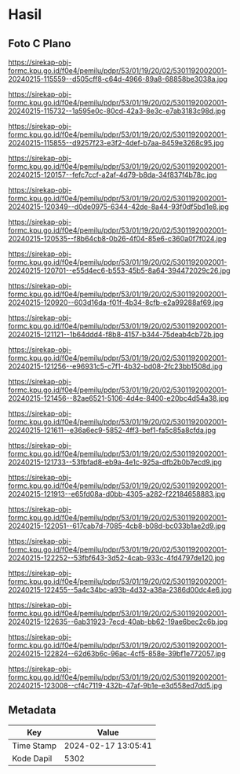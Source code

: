 # Hasil

## Foto C Plano

https://sirekap-obj-formc.kpu.go.id/f0e4/pemilu/pdpr/53/01/19/20/02/5301192002001-20240215-115559--d505cff8-c64d-4966-89a8-68858be3038a.jpg

https://sirekap-obj-formc.kpu.go.id/f0e4/pemilu/pdpr/53/01/19/20/02/5301192002001-20240215-115732--1a595e0c-80cd-42a3-8e3c-e7ab3183c98d.jpg

https://sirekap-obj-formc.kpu.go.id/f0e4/pemilu/pdpr/53/01/19/20/02/5301192002001-20240215-115855--d9257f23-e3f2-4def-b7aa-8459e3268c95.jpg

https://sirekap-obj-formc.kpu.go.id/f0e4/pemilu/pdpr/53/01/19/20/02/5301192002001-20240215-120157--fefc7ccf-a2af-4d79-b8da-34f837f4b78c.jpg

https://sirekap-obj-formc.kpu.go.id/f0e4/pemilu/pdpr/53/01/19/20/02/5301192002001-20240215-120349--d0de0975-6344-42de-8a44-93f0df5bd1e8.jpg

https://sirekap-obj-formc.kpu.go.id/f0e4/pemilu/pdpr/53/01/19/20/02/5301192002001-20240215-120535--f8b64cb8-0b26-4f04-85e6-c360a0f7f024.jpg

https://sirekap-obj-formc.kpu.go.id/f0e4/pemilu/pdpr/53/01/19/20/02/5301192002001-20240215-120701--e55d4ec6-b553-45b5-8a64-394472029c26.jpg

https://sirekap-obj-formc.kpu.go.id/f0e4/pemilu/pdpr/53/01/19/20/02/5301192002001-20240215-120920--603d16da-f01f-4b34-8cfb-e2a99288af69.jpg

https://sirekap-obj-formc.kpu.go.id/f0e4/pemilu/pdpr/53/01/19/20/02/5301192002001-20240215-121121--1b64ddd4-f8b8-4157-b344-75deab4cb72b.jpg

https://sirekap-obj-formc.kpu.go.id/f0e4/pemilu/pdpr/53/01/19/20/02/5301192002001-20240215-121256--e96931c5-c7f1-4b32-bd08-2fc23bb1508d.jpg

https://sirekap-obj-formc.kpu.go.id/f0e4/pemilu/pdpr/53/01/19/20/02/5301192002001-20240215-121456--82ae6521-5106-4d4e-8400-e20bc4d54a38.jpg

https://sirekap-obj-formc.kpu.go.id/f0e4/pemilu/pdpr/53/01/19/20/02/5301192002001-20240215-121611--e36a6ec9-5852-4ff3-bef1-fa5c85a8cfda.jpg

https://sirekap-obj-formc.kpu.go.id/f0e4/pemilu/pdpr/53/01/19/20/02/5301192002001-20240215-121733--53fbfad8-eb9a-4e1c-925a-dfb2b0b7ecd9.jpg

https://sirekap-obj-formc.kpu.go.id/f0e4/pemilu/pdpr/53/01/19/20/02/5301192002001-20240215-121913--e65fd08a-d0bb-4305-a282-f22184658883.jpg

https://sirekap-obj-formc.kpu.go.id/f0e4/pemilu/pdpr/53/01/19/20/02/5301192002001-20240215-122051--617cab7d-7085-4cb8-b08d-bc033b1ae2d9.jpg

https://sirekap-obj-formc.kpu.go.id/f0e4/pemilu/pdpr/53/01/19/20/02/5301192002001-20240215-122252--53fbf643-3d52-4cab-933c-4fd4797de120.jpg

https://sirekap-obj-formc.kpu.go.id/f0e4/pemilu/pdpr/53/01/19/20/02/5301192002001-20240215-122455--5a4c34bc-a93b-4d32-a38a-2386d00dc4e6.jpg

https://sirekap-obj-formc.kpu.go.id/f0e4/pemilu/pdpr/53/01/19/20/02/5301192002001-20240215-122635--6ab31923-7ecd-40ab-bb62-19ae6bec2c6b.jpg

https://sirekap-obj-formc.kpu.go.id/f0e4/pemilu/pdpr/53/01/19/20/02/5301192002001-20240215-122824--62d63b6c-96ac-4cf5-858e-39bf1e772057.jpg

https://sirekap-obj-formc.kpu.go.id/f0e4/pemilu/pdpr/53/01/19/20/02/5301192002001-20240215-123008--cf4c7119-432b-47af-9b1e-e3d558ed7dd5.jpg


## Metadata

| Key        | Value               |
| ---------- | ------------------- |
| Time Stamp | 2024-02-17 13:05:41 |
| Kode Dapil | 5302                |



